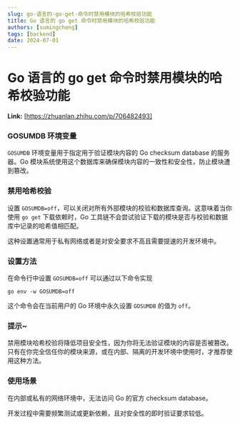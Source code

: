 ```yaml
---
slug: go-语言的-go-get-命令时禁用模块的哈希校验功能
title: Go 语言的 go get 命令时禁用模块的哈希校验功能
authors: [sumingcheng]
tags: [backend]
date: 2024-07-01
---
```


# Go 语言的 go get 命令时禁用模块的哈希校验功能



 **Link:** [https://zhuanlan.zhihu.com/p/706482493]

### GOSUMDB 环境变量  

`GOSUMDB` 环境变量用于指定用于验证模块内容的 Go checksum database 的服务器。Go 模块系统使用这个数据库来确保模块内容的一致性和安全性，防止模块遭到篡改。

### 禁用哈希校验  

设置 `GOSUMDB=off`，可以关闭对所有外部模块的校验和数据库查询。这意味着当你使用 `go get` 下载依赖时，Go 工具链不会尝试验证下载的模块是否与校验和数据库中记录的哈希值相匹配。

这种设置通常用于私有网络或者是对安全要求不高且需要提速的开发环境中。

### 设置方法  

在命令行中设置 `GOSUMDB=off` 可以通过以下命令实现

```
go env -w GOSUMDB=off
```

这个命令会在当前用户的 Go 环境中永久设置 `GOSUMDB` 的值为 `off`。

### 提示~  

禁用模块哈希校验将降低项目安全性，因为你将无法验证模块的内容是否被篡改。只有在你完全信任你的模块来源，或在内部、隔离的开发环境中使用时，才推荐使用这种方法。

### 使用场景  

在内部或私有的网络环境中，无法访问 Go 的官方 checksum database。

开发过程中需要频繁测试或更新依赖，且对安全性的即时验证要求较低。